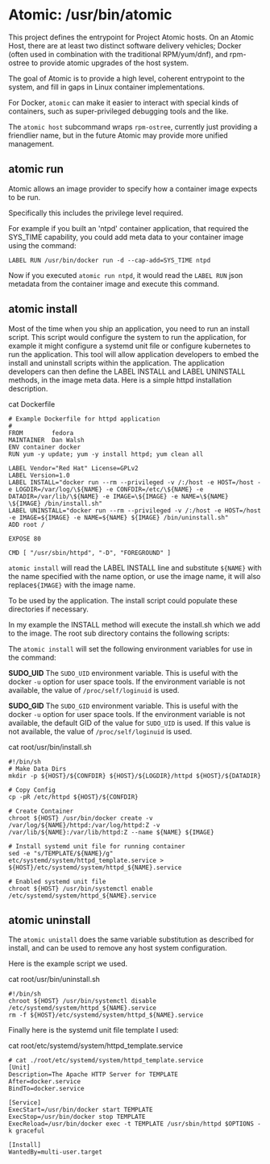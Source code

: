 # Atomic: /usr/bin/atomic 

This project defines the entrypoint for Project Atomic hosts.  On an
Atomic Host, there are at least two distinct software
delivery vehicles; Docker (often used in combination with the
traditional RPM/yum/dnf), and rpm-ostree to provide atomic upgrades of the
host system.

The goal of Atomic is to provide a high level, coherent entrypoint to
the system, and fill in gaps in Linux container implementations.

For Docker, `atomic` can make it easier to interact with special kinds
of containers, such as super-privileged debugging tools and the like.

The `atomic host` subcommand wraps `rpm-ostree`, currently just
providing a friendlier name, but in the future Atomic may provide more
unified management.

## atomic run

Atomic allows an image provider to specify how a container image expects to be
run.

Specifically this includes the privilege level required.

For example if you built an 'ntpd' container application, that required the
SYS_TIME capability, you could add meta data to your container image using the
command:

`LABEL RUN /usr/bin/docker run -d --cap-add=SYS_TIME ntpd`

Now if you executed `atomic run ntpd`, it would read the `LABEL RUN` json
metadata from the container image and execute this command.

## atomic install

Most of the time when you ship an application, you need to run an install
script.  This script would configure the system to run the application, for
example it might configure a systemd unit file or configure kubernetes to
run the application.  This tool will allow application developers to embed the
install and uninstall scripts within the application.  The application
developers can then define the LABEL INSTALL and LABEL UNINSTALL methods, in
the image meta data.  Here is a simple httpd installation description.

cat Dockerfile
```
# Example Dockerfile for httpd application
#
FROM		fedora
MAINTAINER	Dan Walsh
ENV container docker
RUN yum -y update; yum -y install httpd; yum clean all

LABEL Vendor="Red Hat" License=GPLv2
LABEL Version=1.0
LABEL INSTALL="docker run --rm --privileged -v /:/host -e HOST=/host -e LOGDIR=/var/log/\${NAME} -e CONFDIR=/etc/\${NAME} -e DATADIR=/var/lib/\${NAME} -e IMAGE=\${IMAGE} -e NAME=\${NAME} \${IMAGE} /bin/install.sh"
LABEL UNINSTALL="docker run --rm --privileged -v /:/host -e HOST=/host -e IMAGE=${IMAGE} -e NAME=${NAME} ${IMAGE} /bin/uninstall.sh"
ADD root /

EXPOSE 80

CMD [ "/usr/sbin/httpd", "-D", "FOREGROUND" ]
```

`atomic install` will read the LABEL INSTALL line and substitute `${NAME}` with
the name specified with the name option, or use the image name, it will also
replace`${IMAGE}` with the image name.

To be used by the application.  The install script could populate these
directories if necessary.

In my example the INSTALL method will execute the install.sh which we add to
the image.  The root sub directory contains the following scripts:

The `atomic install` will set the following environment variables for use in the command:

**SUDO_UID**
  The `SUDO_UID` environment variable.  This is useful with the docker `-u` option for user space tools.  If the environment variable is not available, the value of `/proc/self/loginuid` is used.

**SUDO_GID**
  The `SUDO_GID` environment variable.  This is useful with the docker `-u` option for user space tools.  If the environment variable is not available, the default GID of the value for `SUDO_UID` is used.  If this value is not available, the value of `/proc/self/loginuid` is used.

cat root/usr/bin/install.sh
```
#!/bin/sh
# Make Data Dirs
mkdir -p ${HOST}/${CONFDIR} ${HOST}/${LOGDIR}/httpd ${HOST}/${DATADIR}

# Copy Config
cp -pR /etc/httpd ${HOST}/${CONFDIR}

# Create Container
chroot ${HOST} /usr/bin/docker create -v /var/log/${NAME}/httpd:/var/log/httpd:Z -v /var/lib/${NAME}:/var/lib/httpd:Z --name ${NAME} ${IMAGE}

# Install systemd unit file for running container
sed -e "s/TEMPLATE/${NAME}/g" etc/systemd/system/httpd_template.service > ${HOST}/etc/systemd/system/httpd_${NAME}.service

# Enabled systemd unit file
chroot ${HOST} /usr/bin/systemctl enable /etc/systemd/system/httpd_${NAME}.service
```

## atomic uninstall

The `atomic unistall` does the same variable substitution as described for
install, and can be used to remove any host system configuration.

Here is the example script we used.

cat root/usr/bin/uninstall.sh
```
#!/bin/sh
chroot ${HOST} /usr/bin/systemctl disable /etc/systemd/system/httpd_${NAME}.service
rm -f ${HOST}/etc/systemd/system/httpd_${NAME}.service
```

Finally here is the systemd unit file template I used:

cat root/etc/systemd/system/httpd_template.service
```
# cat ./root/etc/systemd/system/httpd_template.service
[Unit]
Description=The Apache HTTP Server for TEMPLATE
After=docker.service
BindTo=docker.service

[Service]
ExecStart=/usr/bin/docker start TEMPLATE
ExecStop=/usr/bin/docker stop TEMPLATE
ExecReload=/usr/bin/docker exec -t TEMPLATE /usr/sbin/httpd $OPTIONS -k graceful

[Install]
WantedBy=multi-user.target
```
